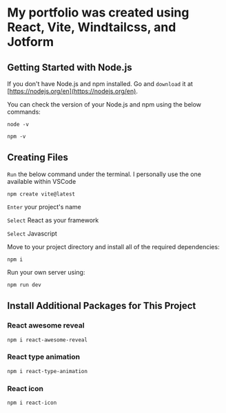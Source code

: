 # My portfolio was created using React, Vite, Windtailcss, and Jotform

## Getting Started with Node.js
If you don't have Node.js and npm installed. Go and `download` it at [https://nodejs.org/en](https://nodejs.org/en).

You can check the version of your Node.js and npm using the below commands:
```
node -v
```
```
npm -v
```
## Creating Files
`Run` the below command under the terminal. I personally use the one available within VSCode
```
npm create vite@latest
```
`Enter` your project's name

`Select` React as your framework

`Select` Javascript

Move to your project directory and install all of the required dependencies:
```
npm i
```
Run your own server using:
```
npm run dev
```
## Install Additional Packages for This Project
### React awesome reveal
```
npm i react-awesome-reveal
```
### React type animation
```
npm i react-type-animation
```
### React icon
```
npm i react-icon
```
